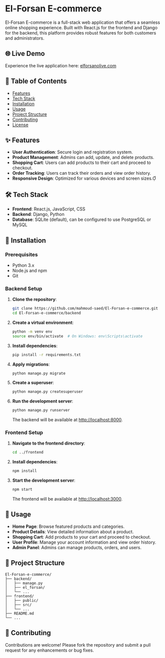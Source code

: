 # El-Forsan E-commerce

El-Forsan E-commerce is a full-stack web application that offers a seamless online shopping experience. Built with React.js for the frontend and Django for the backend, this platform provides robust features for both customers and administrators.

## 🌐 Live Demo

Experience the live application here: [elforsanolive.com](https://elforsanolive.com/)

## 📖 Table of Contents

- [Features](#features)
- [Tech Stack](#tech-stack)
- [Installation](#installation)
- [Usage](#usage)
- [Project Structure](#project-structure)
- [Contributing](#contributing)
- [License](#license)

## ✨ Features

- **User Authentication**: Secure login and registration system.
- **Product Management**: Admins can add, update, and delete products.
- **Shopping Cart**: Users can add products to their cart and proceed to checkout.
- **Order Tracking**: Users can track their orders and view order history.
- **Responsive Design**: Optimized for various devices and screen sizes.

## 🛠️ Tech Stack

- **Frontend**: React.js, JavaScript, CSS
- **Backend**: Django, Python
- **Database**: SQLite (default), can be configured to use PostgreSQL or MySQL

## 🚀 Installation

### Prerequisites

- Python 3.x
- Node.js and npm
- Git

### Backend Setup

1. **Clone the repository**:

   ```bash
   git clone https://github.com/mahmoud-saed/El-Forsan-e-commerce.git
   cd El-Forsan-e-commerce/backend
   ```

2. **Create a virtual environment**:

   ```bash
   python -m venv env
   source env/bin/activate  # On Windows: env\Scripts\activate
   ```

3. **Install dependencies**:

   ```bash
   pip install -r requirements.txt
   ```

4. **Apply migrations**:

   ```bash
   python manage.py migrate
   ```

5. **Create a superuser**:

   ```bash
   python manage.py createsuperuser
   ```

6. **Run the development server**:

   ```bash
   python manage.py runserver
   ```

   The backend will be available at [http://localhost:8000](http://localhost:8000).

### Frontend Setup

1. **Navigate to the frontend directory**:

   ```bash
   cd ../frontend
   ```

2. **Install dependencies**:

   ```bash
   npm install
   ```

3. **Start the development server**:

   ```bash
   npm start
   ```

   The frontend will be available at [http://localhost:3000](http://localhost:3000).

## 📸 Usage

- **Home Page**: Browse featured products and categories.
- **Product Details**: View detailed information about a product.
- **Shopping Cart**: Add products to your cart and proceed to checkout.
- **User Profile**: Manage your account information and view order history.
- **Admin Panel**: Admins can manage products, orders, and users.

## 📁 Project Structure


```plaintext
El-Forsan-e-commerce/
├── backend/
│   ├── manage.py
│   ├── el_forsan/
│   └── ...
├── frontend/
│   ├── public/
│   ├── src/
│   └── ...
├── README.md
└── ...
```


## 🤝 Contributing

Contributions are welcome! Please fork the repository and submit a pull request for any enhancements or bug fixes.
